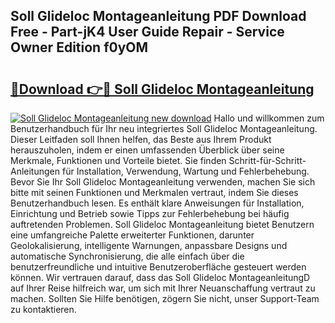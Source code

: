 ## Soll Glideloc Montageanleitung PDF Download Free - Part-jK4 User Guide Repair - Service Owner Edition f0yOM

# <h2><a href="http://df6e7d.blite.top/?on=Soll+Glideloc+Montageanleitung">🔗Download 👉🔴 Soll Glideloc Montageanleitung</a></h2>

[![Soll Glideloc Montageanleitung new download](https://i.imgur.com/lujVjoI.png)](http://df6e7d.blite.top/?on=Soll+Glideloc+Montageanleitung)
Hallo und willkommen zum Benutzerhandbuch für Ihr neu integriertes Soll Glideloc Montageanleitung. Dieser Leitfaden soll Ihnen helfen, das Beste aus Ihrem Produkt herauszuholen, indem er einen umfassenden Überblick über seine Merkmale, Funktionen und Vorteile bietet. Sie finden Schritt-für-Schritt-Anleitungen für Installation, Verwendung, Wartung und Fehlerbehebung. Bevor Sie Ihr Soll Glideloc Montageanleitung verwenden, machen Sie sich bitte mit seinen Funktionen und Merkmalen vertraut, indem Sie dieses Benutzerhandbuch lesen. Es enthält klare Anweisungen für Installation, Einrichtung und Betrieb sowie Tipps zur Fehlerbehebung bei häufig auftretenden Problemen. Soll Glideloc Montageanleitung bietet Benutzern eine umfangreiche Palette erweiterter Funktionen, darunter Geolokalisierung, intelligente Warnungen, anpassbare Designs und automatische Synchronisierung, die alle einfach über die benutzerfreundliche und intuitive Benutzeroberfläche gesteuert werden können. Wir vertrauen darauf, dass das Soll Glideloc MontageanleitungD auf Ihrer Reise hilfreich war, um sich mit Ihrer Neuanschaffung vertraut zu machen. Sollten Sie Hilfe benötigen, zögern Sie nicht, unser Support-Team zu kontaktieren.
